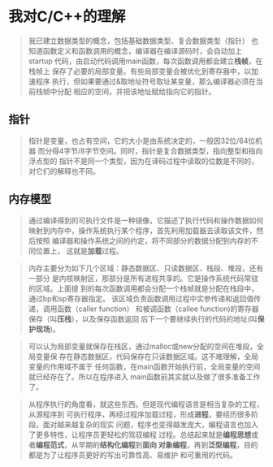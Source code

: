 # 我对C/C++的理解
> 我已建立数据类型的概念，包括基础数据类型、复合数据类型（指针）
> 也知道函数定义和函数调用的概念，编译器在编译源码时，会自动加上startup
> 代码，由启动代码调用main函数，每次函数调用都会建立**栈帧**，在栈帧上
> 保存了必要的局部变量。有些局部变量会被优化到寄存器中，以加速程序
> 执行，但如果要通过&取地址符号取址某变量，那么编译器必须在当前栈帧中分配
> 相应的空间，并把该地址赋给指向它的指针。

## 指针
> 指针是变量，也占有空间，它的大小是由系统决定的，一般因32位/64位机器
> 而分得4字节/8字节空间。同时，指针是复合数据类型，指向整型和指向浮点型的
> 指针不是同一个类型，因为在译码过程中读取的位数是不同的，对它们的解释也不同。

## 内存模型
> 通过编译得到的可执行文件是一种镜像，它描述了执行代码和操作数据如何
> 映射到内存中，操作系统执行某个程序，首先利用加载器去读取该文件，然后按照
> 编译器和操作系统之间的约定，将不同部分的数据分配到内存的不同位置上，
> 这就是**加载**过程。

> 内存主要分为如下几个区域：静态数据区、只读数据区、栈段、堆段，还有一部分
> 是内核映射区，那部分是所有进程共享的。它是操作系统代码常驻的区域。上面提
> 到的每次函数调用都会分配一个栈帧就是分配在栈段中，通过bp和sp寄存器指定。
> 该区域负责函数调用过程中实参传递和返回值传递，调用函数（caller function）
> 和被调函数（callee function)的寄存器保存（叫**压栈**），以及保存函数返回
> 后下一个要继续执行的代码的地址(叫**保护现场**)。

> 可以认为局部变量就保存在栈区，通过malloc或new分配的空间在堆段，全局变量保
> 存在静态数据区，代码保存在只读数据区域。这不难理解，全局变量的作用域不属于
> 任何函数，在main函数开始执行前，全局变量的空间就已经存在了。所以在程序进入
> main函数前其实就以及做了很多准备工作了。

> 从程序执行的角度看，就这些东西。但是现代编程语言是相当复杂的工程，从源程序到
> 可执行程序，再经过程序加载过程，形成**进程**，要经历很多阶段。面对越来越复杂的现实
> 问题，程序也变得越发庞大，编程语言也加入了更多特性，让程序员更轻松的驾驭编程
> 过程。总结起来就是**编程思想**或者**编程范式**，从早期的**结构化编程**到**面向
> 对象编程**，再到**泛型编程**，目的都是为了让程序员更好的写出可靠性高、易维护
> 和可重用的代码。